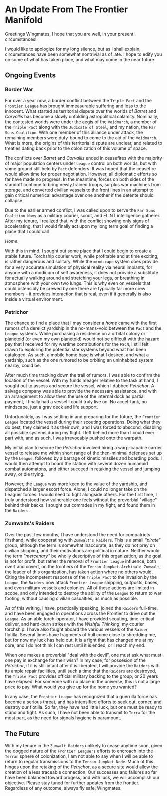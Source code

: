 # An Update From The Frontier Manifold

Greetings Wingmates, I hope that you are well, in your present circumstances!

I would like to apologize for my long silence, but as I shall explain, circumstances have been somewhat nontrivial
as of late. I hope to edify you on some of what has taken place, and what may come in the near future.

## Ongoing Events

### Border War
For over a year now, a border conflict between the `Triple Pact` and the `Frontier League` has brought immeasurable
suffering and loss to the innocent. What started as territorial dispute over the worlds of _Barret_ and _Corvallis_ has
become a slowly unfolding astropolitical calamity. Nominally, the contested worlds were under the aegis of the
`Voidmarch`, a member of the `Triple Pact` along with the `Judicate of Steel`, and my nation, the `Far Suns Coalition`.
With one member of this alliance under attack, the remaining members were duty-bound to come to the aid of the `Voidmarch`.
What is more, the origins of this territorial dispute are unclear, and related to treaties dating back prior to
the colonization of this volume of space.

The conflicts over _Barret_ and _Corvallis_ ended in ceasefires with the majority of major population centers under `League`
control on both worlds, but with some ground still held by `Pact` defenders. It was hoped that the ceasefire would allow
time for proper negotiation. However, all diplomatic efforts so far have made no progress. In the meantime, forces on both
sides of the standoff continue to bring newly trained troops, surplus war machines from storage, and converted civilian
vessels to the front lines in an attempt to gain critical numerical advantage over one another if the detente should collapse.

Due to the earlier armed conflict, I was called upon to serve the `Far Suns Coalition Navy` as a military courier,
scout, and ELINT intelligence gatherer. After my tenure, I realized that, with the conflict showing only signs of accelerating,
that I would finally act upon my long term goal of finding a place that I could call

_Home_.

With this in mind, I sought out some place that I could begin to create a stable future. Torchship courier work,
while profitable and at time exciting, is rather dangerous and solitary. While the `mindscape` system does provide for a
very accurate simulation of physical reality via neural implants, for anyone with a modicum of self awareness, it does
not provide a substitute for actually walking around and stretching your legs, or breathing in atmosphere with your own
two lungs.
This is why even on vessels that could ostensibly be crewed by one there are typically far more crew
members - it provides interaction that is real, even if it generally is also inside a virtual environment.

### Petrichor

The chance to find a place that I may consider a  _home_ came with the first rumors of a derelict yardship in the no-mans-void
between the `Pact` and the `League` systems. While purchasing a residence on a orbital colony or planetoid (or even my own
planetoid) would not be difficult with the hazard pay that I received for my wartime contributions for the `FSCN`,
I still felt drawn to exploring the potential star systems beyond what has been cataloged. As such, a mobile home base
is what I desired, and what a yardship, such as the one rumored to be orbiting an uninhabited system nearby, could be.

After much time tracking down the trail of rumors, I was able to confirm the location of the vessel. With my funds meager
relative to the task at hand, I sought out to assess and secure the vessel, which I dubbed _Petrichor_. A salvage company
was able to provide the necessary assistance, and with an arrangement to allow them the use of the internal dock as
partial payment, I finally had a vessel I could truly live on. No accel-tank, no mindscape, just a grav deck and life support.

Unfortunately, as I was settling in and preparing for the future, the `Frontier League` located the vessel during their
scouting operations. Doing what they do best, they claimed it as their own, and I was forced to abscond, disabling all possible
systems during my flight. I left behind more than I could ever part with, and as such, I was irrevocably pushed onto the
warpath.

My initial plan to secure the _Petrichor_ involved hiring a warp-capable carrier vessel to release me within short range
of the then-minimal defenses set up by the `League`, followed by a barrage of kinetic missiles and boarding pods.
I would then attempt to board the station with several dozen humanoid combat automatons, and either succeed in retaking
the vessel and jumping away, or die trying.

However, the `League` was more keen to the value of the yardship, and dispatched a larger escort force.
Alone, I could no longer take on the Leaguer forces. I would need to fight alongside others.
For the first time, I truly understood how vulnerable one feels without the proverbial "village" behind their backs.
I sought out comrades in my fight, and found them in the `Raiders`.

### Zumwalts's Raiders

Over the past few months, I have understood the need for compatriots firsthand, while cooperating with `Zumwalt's Raiders`.
This is a small _"pirate"_ group, although the term is somewhat inaccurate, as they do not prey on civilian shipping,
and their motivations are political in nature. Neither would the term _"mercenary"_ be wholly descriptive of this organization,
as the goal is not for profit, but rather the removal of `Frontier League` influence, both overt and covert, on the frontiers
of the `Terran JumpNet`. `Archibald Zumwalt`, the leader of this organization, has taken action where no others would.
Citing the incompetent response of the `Triple Pact` to the invasion by the `League`, the `Raiders` now attack `Frontier League`
shipping, outposts, bases, and even military vessels and colonies. All of these actions are limited in scope, and only
intended to destroy the ability of the `League` to return to war footing, without causing civilian casualties, as much as possible.

As of this writing, I have, practically speaking, joined the `Raiders` full-time, and have been engaged in operations across
the Frontier to drive out the `League`. As an able torch-operator, I have provided scouting, time-critical deliver, and 
hard-burn strikes with the _Wishful Thinking_, my courier torchship. I have also fought aboard the various vessels of the
`Raider` flotilla. Several times have fragments of hull come close to shredding me, but for now my luck has held out.
It is a fight that has changed me at my core, and I do not think I can rest until it is ended, or I reach my end.

When one makes a proverbial "deal with the devil", one must ask what must one pay in exchange for their wish?
In my case, for possesion of the _Petrichor_, if it is still intact after it is liberated, I will provide the `Raiders`
with its ample repair facilities, until such a time that the `Raiders` are destroyed, the `Triple Pact` provides official
military backing to the group, or 20 years have elapsed. For someone with no place in the universe, this is not
a large price to pay. What would you give up for the home you wanted?

In any case, the `Frontier League` has recognized that a guerrilla force has become a serious threat, and has 
intensified efforts to seek out, corner, and destroy our flotilla. So far, they have had little luck, but one must
be ready to stand and fight. As such, I have not been able to transmit to `Terra` for the most part, as the need
for signals hygiene is paramount.

## The Future

With my tenure in the `Zumwalt Raiders` unlikely to cease anytime soon, given the dogged nature of the `Frontier League's`
efforts to encroach into the `Terran` sphere of colonization, I am not able to say when I will be able to return to regular
transmissions to the `Terran JumpNet Node`. Much of this hinges upon the retaking of the _Petrichor_, as a secure site would
allow the creation of a less traceable connection. Our successes and failures so far have been balanced toward progess,
and with luck, we will accomplish our objective. Please stay tuned for further updates from the frontier.
Regardless of any outcome, always fly safe, Wingmates.